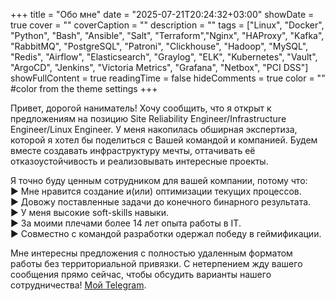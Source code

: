 +++
title = "Обо мне"
date = "2025-07-21T20:24:32+03:00"
showDate = true
cover = ""
coverCaption = ""
description = ""
tags = ["Linux", "Docker", "Python", "Bash", "Ansible", "Salt",  "Terraform","Nginx", "HAProxy", "Kafka", "RabbitMQ", "PostgreSQL", "Patroni", "Clickhouse", "Hadoop", "MySQL", "Redis", "Airflow", "Elasticsearch",  "Graylog", "ELK", "Kubernetes", "Vault", "ArgoCD", "Jenkins", "Victoria Metrics", "Grafana", "Netbox", "PCI DSS"]
showFullContent = true
readingTime = false
hideComments = true
color = "" #color from the theme settings
+++

Привет, дорогой наниматель! Хочу сообщить, что я открыт к предложениям на позицию Site Reliability Engineer/Infrastructure Engineer/Linux Engineer. У меня накопилась обширная экспертиза, которой я хотел бы поделиться с Вашей командой и компанией. Будем вместе создавать инфраструктуру мечты, оттачивать её отказоустойчивость и реализовывать интересные проекты.

Я точно буду ценным сотрудником для вашей компании, потому что:  
▶ Мне нравится создание и(или) оптимизации текущих процессов.  
▶ Довожу поставленные задачи до конечного бинарного результата.  
▶ У меня высокие soft-skills навыки.  
▶ За моими плечами более 14 лет опыта работы в IT.  
▶ Совместно с командой разработки одержал победу в геймификации.  

Мне интересны предложения с полностью удаленным форматом работы без территориальной привязки. С нетерпением жду вашего сообщения прямо сейчас, чтобы обсудить варианты нашего сотрудничества! [Мой Telegram](https://t.me/brkrk).
